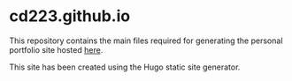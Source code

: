 # cd223.github.io
This repository contains the main files required for generating the personal portfolio site hosted [here](https://cd223.github.io/).

This site has been created using the Hugo static site generator.
